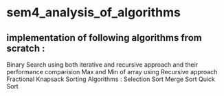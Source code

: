 # sem4_analysis_of_algorithms
## implementation of following algorithms from scratch :

Binary Search using both iterative and recursive approach and their performance comparision
Max and Min of array using Recursive approach
Fractional Knapsack
Sorting Algorithms : 
  Selection Sort
  Merge Sort
  Quick Sort
